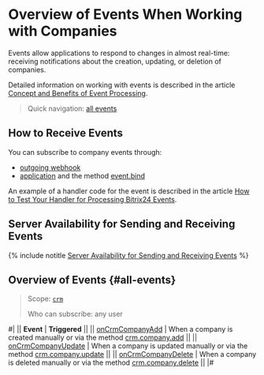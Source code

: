 # Overview of Events When Working with Companies

Events allow applications to respond to changes in almost real-time: receiving notifications about the creation, updating, or deletion of companies.

Detailed information on working with events is described in the article [Concept and Benefits of Event Processing](../../../events/index.md).

> Quick navigation: [all events](#all-events) 

## How to Receive Events

You can subscribe to company events through:

- [outgoing webhook](../../../../local-integrations/local-webhooks.md)
- [application](../../../app-installation/index.md) and the method [event.bind](../../../events/event-bind.md)

An example of a handler code for the event is described in the article [How to Test Your Handler for Processing Bitrix24 Events](../../../events/test-handler.md).

## Server Availability for Sending and Receiving Events

{% include notitle [Server Availability for Sending and Receiving Events](../../../../_includes/events-index.md) %}

## Overview of Events {#all-events}

> Scope: [`crm`](../../../scopes/permissions.md)
>
> Who can subscribe: any user

#|
|| **Event** | **Triggered** ||
|| [onCrmCompanyAdd](./on-crm-company-add.md) | When a company is created manually or via the method [crm.company.add](../crm-company-add.md) ||
|| [onCrmCompanyUpdate](./on-crm-company-update.md) | When a company is updated manually or via the method [crm.company.update](../crm-company-update.md) ||
|| [onCrmCompanyDelete](./on-crm-company-delete.md) | When a company is deleted manually or via the method [crm.company.delete](../crm-company-delete.md) ||
|#